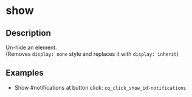 # show

## Description

Un-hide an element.  
(Removes `display: none` style and replaces it with `display: inherit`)

## Examples

- Show #notifications at button click: `cq_click_show_id-notifications`